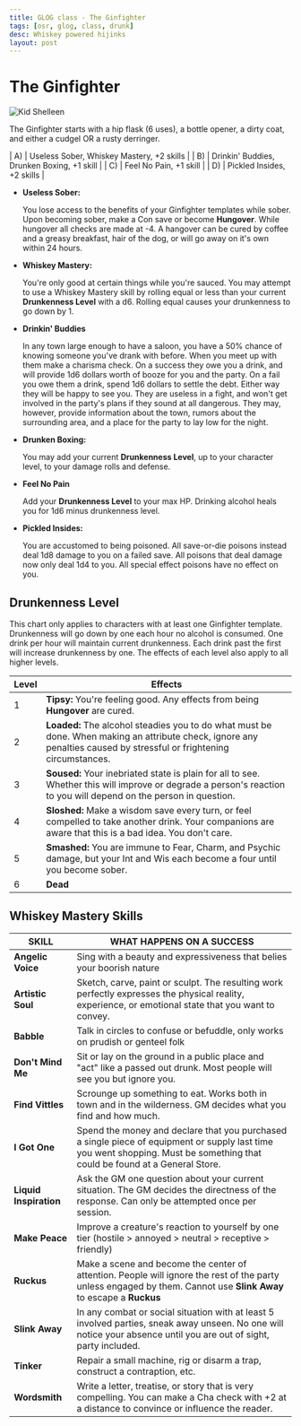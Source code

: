 ```yaml
---
title: GLOG class - The Ginfighter
tags: [osr, glog, class, drunk]
desc: Whiskey powered hijinks
layout: post
---
```


# The Ginfighter
![Kid Shelleen](http://i.imgur.com/4ADprPj.jpg)
<!-- more -->

The Ginfighter starts with a hip flask (6 uses), a bottle opener, a dirty coat, and either a cudgel OR a rusty derringer.

| A) | Useless Sober, Whiskey Mastery, +2 skills |
| B) | Drinkin' Buddies, Drunken Boxing, +1 skill |
| C) | Feel No Pain, +1 skill |
| D) | Pickled Insides, +2 skills |

* **Useless Sober:**

    You lose access to the benefits of your Ginfighter templates while sober.
    Upon becoming sober, make a Con save or become **Hungover**.
    While hungover all checks are made at -4.
    A hangover can be cured by coffee and a greasy breakfast, hair of the dog, or will go away on it's own within 24 hours.

* **Whiskey Mastery:**

    You're only good at certain things while you're sauced.
    You may attempt to use a Whiskey Mastery skill by rolling equal or less than your current **Drunkenness Level** with a d6.
    Rolling equal causes your drunkenness to go down by 1.

* **Drinkin' Buddies**

    In any town large enough to have a saloon, you have a 50% chance of knowing someone you've drank with before.
    When you meet up with them make a charisma check.
    On a success they owe you a drink, and will provide 1d6 dollars worth of booze for you and the party.
    On a fail you owe them a drink, spend 1d6 dollars to settle the debt.
    Either way they will be happy to see you.
    They are useless in a fight, and won't get involved in the party's plans if they sound at all dangerous.
    They may, however, provide information about the town, rumors about the surrounding area, and a place for the party to lay low for the night.

* **Drunken Boxing:**

    You may add your current **Drunkenness Level**, up to your character level, to your damage rolls and defense.

* **Feel No Pain**

    Add your **Drunkenness Level** to your max HP.
    Drinking alcohol heals you for 1d6 minus drunkenness level.

* **Pickled Insides:**

    You are accustomed to being poisoned.
    All save-or-die poisons instead deal 1d8 damage to you on a failed save.
    All poisons that deal damage now only deal 1d4 to you.
    All special effect poisons have no effect on you.

## Drunkenness Level
This chart only applies to characters with at least one Ginfighter template.
Drunkenness will go down by one each hour no alcohol is consumed.
One drink per hour will maintain current drunkenness.
Each drink past the first will increase drunkenness by one.
The effects of each level also apply to all higher levels.

| Level | Effects |
| --- | --- |
| 1 | **Tipsy:** You're feeling good. Any effects from being **Hungover** are cured. |
| 2 | **Loaded:** The alcohol steadies you to do what must be done. When making an attribute check, ignore any penalties caused by stressful or frightening circumstances. |
| 3 | **Soused:** Your inebriated state is plain for all to see. Whether this will improve or degrade a person's reaction to you will depend on the person in question. |
| 4 | **Sloshed:** Make a wisdom save every turn, or feel compelled to take another drink. Your companions are aware that this is a bad idea. You don't care. |
| 5 | **Smashed:** You are immune to Fear, Charm, and Psychic damage, but your Int and Wis each become a four until you become sober. |
| 6 | **Dead** |

## Whiskey Mastery Skills

| SKILL | WHAT HAPPENS ON A SUCCESS |
| --- | --- |
| **Angelic Voice** | Sing with a beauty and expressiveness that belies your boorish nature |
| **Artistic Soul** | Sketch, carve, paint or sculpt. The resulting work perfectly expresses the physical reality, experience, or emotional state that you want to convey. |
| **Babble** | Talk in circles to confuse or befuddle, only works on prudish or genteel folk |
| **Don't Mind Me** | Sit or lay on the ground in a public place and "act" like a passed out drunk. Most people will see you but ignore you. |
| **Find Vittles** | Scrounge up something to eat. Works both in town and in the wilderness. GM decides what you find and how much. |
| **I Got One** | Spend the money and declare that you purchased a single piece of equipment or supply last time you went shopping. Must be something that could be found at a General Store. |
| **Liquid Inspiration** | Ask the GM one question about your current situation. The GM decides the directness of the response. Can only be attempted once per session. |
| **Make Peace** | Improve a creature's reaction to yourself by one tier (hostile > annoyed > neutral > receptive > friendly) |
| **Ruckus** | Make a scene and become the center of attention. People will ignore the rest of the party unless engaged by them. Cannot use **Slink Away** to escape a **Ruckus** |
| **Slink Away** | In any combat or social situation with at least 5 involved parties, sneak away unseen. No one will notice your absence until you are out of sight, party included. |
| **Tinker** | Repair a small machine, rig or disarm a trap, construct a contraption, etc. |
| **Wordsmith** | Write a letter, treatise, or story that is very compelling. You can make a Cha check with +2 at a distance to convince or influence the reader. |

